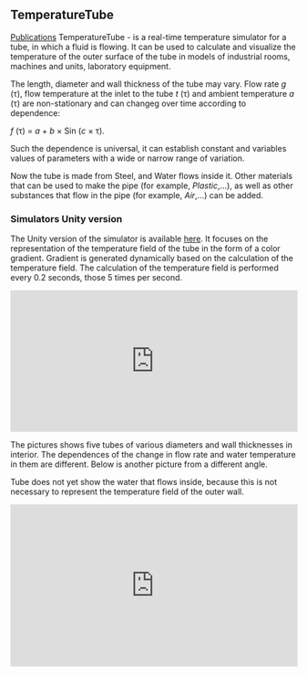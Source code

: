 ## TemperatureTube

[Publications](https://github.com/software-twins/software-twins/blob/main/publications/README.md)
TemperatureTube - is a real-time temperature simulator for a tube, in which a fluid is flowing. It can be used to calculate and visualize the temperature of the outer surface of the tube in models of industrial rooms, machines and units, laboratory equipment. 

The length, diameter and wall thickness of the tube may vary. Flow rate *g* (τ), flow temperature at the inlet to the tube *t* (τ) and ambient temperature *a* (τ) are non-stationary and can changeg  over time according to dependence:

*f* (τ) = *a* + *b* × Sin (*c* × τ).

Such the dependence is universal, it can establish constant and variables values of parameters with a wide or narrow range of variation.

Now the tube is made from Steel, and Water flows inside it. Other materials that can be used to make the pipe (for example, *Plastic*,...), as well as other substances that flow in the pipe (for example, *Air*,...) can be added.

### Simulators Unity version

The Unity version of the simulator is available [here](https://assetstore.unity.com/packages/slug/192521?_ga=2.52409002.2012061589.1617710108-1802814762.1615540003). It focuses on the representation of the temperature field of the tube in the form of a color gradient. Gradient is generated dynamically based on the calculation of the temperature field. The calculation of the temperature field is performed every 0.2 seconds, those 5 times per second.

<div style="position: relative; width: 100%; height: 0; padding-bottom: 49.27%">
  <iframe style="position: absolute; top: 0; left: 0; width: 100%; height: 100%" 
          src="https://www.youtube.com/embed/fR0Yvik6C8A" 
          title="YouTube video player" 
          frameborder="0" allow="accelerometer; autoplay; clipboard-write; encrypted-media; gyroscope; picture-in-picture" allowfullscreen>
          </iframe>
        </div>
      
      
<!--div style="position: relative; width: 100%; height: 0; padding-bottom: 49.27%">
  <iframe style="position: absolute; top: 0; left: 0; width: 100%; height: 100%" 
          src="https://www.youtube.com/embed/c65wOoncqSc" 
          title="YouTube video player" 
          frameborder="0" 
          allow="accelerometer; autoplay; clipboard-write; encrypted-media; gyroscope; picture-in-picture" allowfullscreen>
          </iframe>
  </div-->
   
The pictures shows five tubes of various diameters and wall thicknesses in interior. The dependences of the change in flow rate and water temperature in them are different. Below is another picture from a different angle. 

Tube does not yet show the water that flows inside, because this is not necessary to represent the temperature field of the outer wall.

<div style="position: relative; width: 100%; height: 0; padding-bottom:56.25%">
  <iframe style="position: absolute; top: 0; left: 0; width: 100%; height: 100%"
          src="https://www.youtube.com/embed/C4dRCUZlSEM" 
          title="YouTube video player" 
          frameborder="0" allow="accelerometer; autoplay; clipboard-write; encrypted-media; gyroscope; picture-in-picture" allowfullscreen>
  </iframe>
</div>
